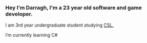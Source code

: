 ### Hey I'm Darragh, I'm a 23 year old software and game developer.
I am 3rd year undergraduate student studying [CSL.](https://www.tcd.ie/courses/undergraduate/courses/computer-science-linguistics-and-a-language/)

I’m currently learning C#






